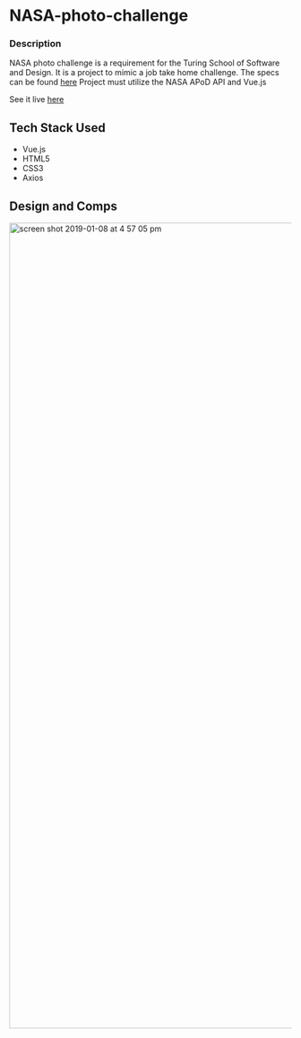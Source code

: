 # NASA-photo-challenge

### Description

NASA photo challenge is a requirement for the Turing School of Software and Design. It is a project to mimic a job take home challenge. The specs can be found [here](https://gist.github.com/letakeane/28d852307097695c5d50b15857cb28eb)
Project must utilize the NASA APoD API and Vue.js

See it live [here](https://lkshamus.github.io/NASA-photo-challenge/)

## Tech Stack Used

* Vue.js
* HTML5
* CSS3
* Axios

## Design and Comps

<img width="1438" alt="screen shot 2019-01-08 at 4 57 05 pm" src="https://user-images.githubusercontent.com/39738807/50866266-832f0700-1366-11e9-8ca4-9baed7ef8185.png">

